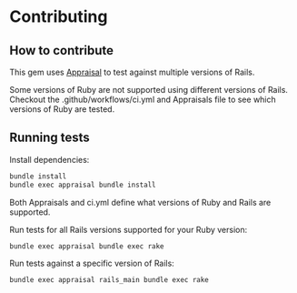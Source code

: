 # Contributing

## How to contribute

This gem uses [Appraisal](https:..//github.com/thoughtbot/appraisal) to test against multiple versions of Rails.

Some versions of Ruby are not supported using different versions of Rails. Checkout
the .github/workflows/ci.yml and Appraisals file to see which versions of Ruby are tested.

## Running tests

Install dependencies:

```bash
bundle install
bundle exec appraisal bundle install
```

Both Appraisals and ci.yml define what versions of Ruby and Rails are supported.

Run tests for all Rails versions supported for your Ruby version:

```bash
bundle exec appraisal bundle exec rake
```

Run tests against a specific version of Rails:

```bash
bundle exec appraisal rails_main bundle exec rake
```

